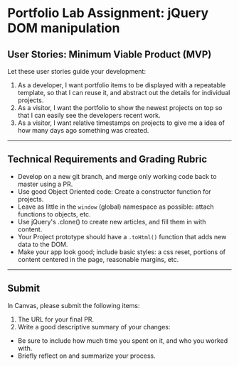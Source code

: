 # Portfolio Lab Assignment: jQuery DOM manipulation

## User Stories: Minimum Viable Product (MVP)
Let these user stories guide your development:
1. As a developer, I want portfolio items to be displayed with a repeatable template, so that I can reuse it, and abstract out the details for individual projects.
1. As a visitor, I want the portfolio to show the newest projects on top so that I can easily see the developers recent work.
1. As a visitor, I want relative timestamps on projects to give me a idea of how many days ago something was created.

---
## Technical Requirements and Grading Rubric
- Develop on a new git branch, and merge only working code back to master using a PR.
- Use good Object Oriented code: Create a constructor function for projects.
- Leave as little in the `window` (global) namespace as possible: attach functions to objects, etc.
- Use jQuery's .clone() to create new articles, and fill them in with content.
- Your Project prototype should have a `.toHtml()` function that adds new data to the DOM.
- Make your app look good; include basic styles: a css reset, portions of content centered in the page, reasonable margins, etc.

---
## Submit
In Canvas, please submit the following items:
1. The URL for your final PR.
1. Write a good descriptive summary of your changes:
  - Be sure to include how much time you spent on it, and who you worked with.
  - Briefly reflect on and summarize your process.
